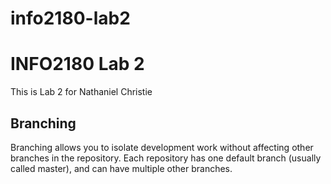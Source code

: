 # info2180-lab2
# INFO2180 Lab 2

This is Lab 2 for Nathaniel Christie

## Branching

Branching allows you to isolate development work without affecting other branches in the repository. Each repository has one default branch (usually called master), and can have multiple other branches.